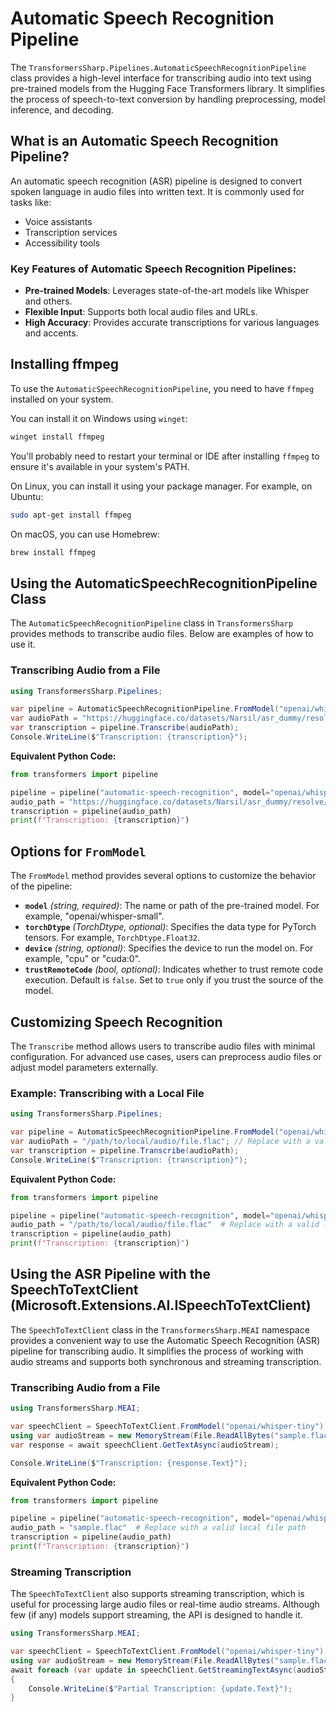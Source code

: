 # Automatic Speech Recognition Pipeline

The `TransformersSharp.Pipelines.AutomaticSpeechRecognitionPipeline` class provides a high-level interface for transcribing audio into text using pre-trained models from the Hugging Face Transformers library. It simplifies the process of speech-to-text conversion by handling preprocessing, model inference, and decoding.

## What is an Automatic Speech Recognition Pipeline?

An automatic speech recognition (ASR) pipeline is designed to convert spoken language in audio files into written text. It is commonly used for tasks like:

- Voice assistants
- Transcription services
- Accessibility tools

### Key Features of Automatic Speech Recognition Pipelines:

- **Pre-trained Models**: Leverages state-of-the-art models like Whisper and others.
- **Flexible Input**: Supports both local audio files and URLs.
- **High Accuracy**: Provides accurate transcriptions for various languages and accents.

## Installing ffmpeg

To use the `AutomaticSpeechRecognitionPipeline`, you need to have `ffmpeg` installed on your system. 

You can install it on Windows using `winget`:

```bash
winget install ffmpeg
```

You'll probably need to restart your terminal or IDE after installing `ffmpeg` to ensure it's available in your system's PATH.

On Linux, you can install it using your package manager. For example, on Ubuntu:

```bash
sudo apt-get install ffmpeg
```

On macOS, you can use Homebrew:

```bash
brew install ffmpeg
```

## Using the AutomaticSpeechRecognitionPipeline Class

The `AutomaticSpeechRecognitionPipeline` class in `TransformersSharp` provides methods to transcribe audio files. Below are examples of how to use it.

### Transcribing Audio from a File

```csharp
using TransformersSharp.Pipelines;

var pipeline = AutomaticSpeechRecognitionPipeline.FromModel("openai/whisper-small");
var audioPath = "https://huggingface.co/datasets/Narsil/asr_dummy/resolve/main/1.flac"; // Replace with a valid audio file path
var transcription = pipeline.Transcribe(audioPath);
Console.WriteLine($"Transcription: {transcription}");
```

**Equivalent Python Code:**

```python
from transformers import pipeline

pipeline = pipeline("automatic-speech-recognition", model="openai/whisper-small")
audio_path = "https://huggingface.co/datasets/Narsil/asr_dummy/resolve/main/1.flac"  # Replace with a valid audio file path
transcription = pipeline(audio_path)
print(f"Transcription: {transcription}")
```

## Options for `FromModel`

The `FromModel` method provides several options to customize the behavior of the pipeline:

- **`model`** *(string, required)*: The name or path of the pre-trained model. For example, "openai/whisper-small".
- **`torchDtype`** *(TorchDtype, optional)*: Specifies the data type for PyTorch tensors. For example, `TorchDtype.Float32`.
- **`device`** *(string, optional)*: Specifies the device to run the model on. For example, "cpu" or "cuda:0".
- **`trustRemoteCode`** *(bool, optional)*: Indicates whether to trust remote code execution. Default is `false`. Set to `true` only if you trust the source of the model.

## Customizing Speech Recognition

The `Transcribe` method allows users to transcribe audio files with minimal configuration. For advanced use cases, users can preprocess audio files or adjust model parameters externally.

### Example: Transcribing with a Local File

```csharp
using TransformersSharp.Pipelines;

var pipeline = AutomaticSpeechRecognitionPipeline.FromModel("openai/whisper-small");
var audioPath = "/path/to/local/audio/file.flac"; // Replace with a valid local file path
var transcription = pipeline.Transcribe(audioPath);
Console.WriteLine($"Transcription: {transcription}");
```

**Equivalent Python Code:**

```python
from transformers import pipeline

pipeline = pipeline("automatic-speech-recognition", model="openai/whisper-small")
audio_path = "/path/to/local/audio/file.flac"  # Replace with a valid local file path
transcription = pipeline(audio_path)
print(f"Transcription: {transcription}")
```

## Using the ASR Pipeline with the SpeechToTextClient (Microsoft.Extensions.AI.ISpeechToTextClient)

The `SpeechToTextClient` class in the `TransformersSharp.MEAI` namespace provides a convenient way to use the Automatic Speech Recognition (ASR) pipeline for transcribing audio. It simplifies the process of working with audio streams and supports both synchronous and streaming transcription.

### Transcribing Audio from a File

```csharp
using TransformersSharp.MEAI;

var speechClient = SpeechToTextClient.FromModel("openai/whisper-tiny");
using var audioStream = new MemoryStream(File.ReadAllBytes("sample.flac"));
var response = await speechClient.GetTextAsync(audioStream);

Console.WriteLine($"Transcription: {response.Text}");
```

**Equivalent Python Code:**

```python
from transformers import pipeline

pipeline = pipeline("automatic-speech-recognition", model="openai/whisper-tiny")
audio_path = "sample.flac"  # Replace with a valid local file path
transcription = pipeline(audio_path)
print(f"Transcription: {transcription}")
```

### Streaming Transcription

The `SpeechToTextClient` also supports streaming transcription, which is useful for processing large audio files or real-time audio streams. Although few (if any) models support streaming, the API is designed to handle it.

```csharp
using TransformersSharp.MEAI;

var speechClient = SpeechToTextClient.FromModel("openai/whisper-tiny");
using var audioStream = new MemoryStream(File.ReadAllBytes("sample.flac"));
await foreach (var update in speechClient.GetStreamingTextAsync(audioStream))
{
    Console.WriteLine($"Partial Transcription: {update.Text}");
}
```
